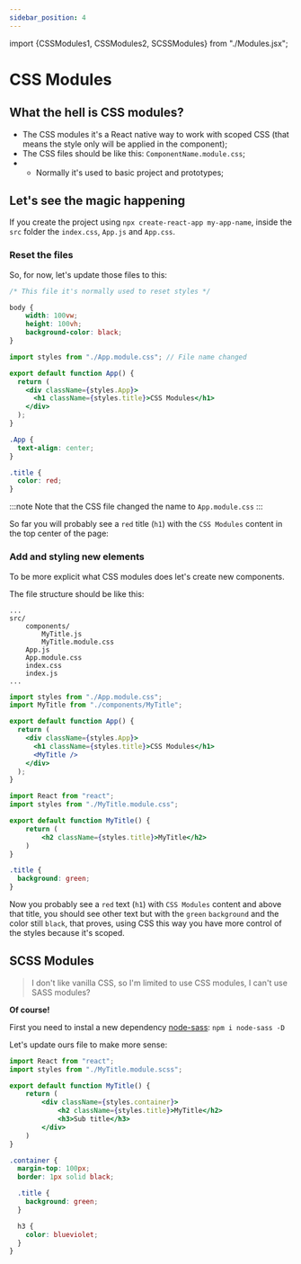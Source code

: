 ```yaml
---
sidebar_position: 4
---
```


import {CSSModules1, CSSModules2, SCSSModules} from "./Modules.jsx";

# CSS Modules

## What the hell is CSS modules?

- The CSS modules it's a React native way to work with scoped CSS (that means the style only will be applied in the component);
- The CSS files should be like this: `ComponentName.module.css`;
- - Normally it's used to basic project and prototypes;

## Let's see the magic happening

If you create the project using `npx create-react-app my-app-name`, inside the `src` folder the `index.css`, `App.js` and `App.css`.

### Reset the files

So, for now, let's update those files to this:

```css title="index.css" showLineNumbers
/* This file it's normally used to reset styles */

body {
	width: 100vw;
	height: 100vh;
	background-color: black;
}
```

```jsx title="App.js" showLineNumbers
import styles from "./App.module.css"; // File name changed

export default function App() {
  return (
    <div className={styles.App}>
      <h1 className={styles.title}>CSS Modules</h1>
    </div>
  );
}
```

```css title="App.module.css" showLineNumbers
.App {
  text-align: center;
}

.title {
  color: red;
}
```

:::note
Note that the CSS file changed the name to `App.module.css`
:::

So far you will probably see a `red` title (`h1`) with the `CSS Modules` content in the top center of the page:

<CSSModules1 />

### Add and styling new elements

To be more explicit what CSS modules does let's create new components.

The file structure should be like this:

```text {3-5}
...
src/
	components/
		MyTitle.js
		MyTitle.module.css
	App.js
	App.module.css
	index.css
	index.js
...
```

```jsx title="App.js" showLineNumbers {2,8}
import styles from "./App.module.css";
import MyTitle from "./components/MyTitle";

export default function App() {
  return (
    <div className={styles.App}>
      <h1 className={styles.title}>CSS Modules</h1>
      <MyTitle />
    </div>
  );
}
```

```jsx title="components/MyTitle.js" showLineNumbers
import React from "react";
import styles from "./MyTitle.module.css";

export default function MyTitle() {
	return (
		<h2 className={styles.title}>MyTitle</h2>
	)
}
```
```css title="components/MyTitle.module.css" showLineNumbers
.title {
  background: green;
}
```

Now you probably see a `red` text (`h1`) with `CSS Modules` content and above that title, you should see other text but with the `green` `background` and the color still `black`, that proves, using CSS this way you have more control of the styles because it's scoped.

<CSSModules2 />

## SCSS Modules

> I don't like vanilla CSS, so I'm limited to use CSS modules, I can't use SASS modules?

**Of course!**

First you need to instal a new dependency [node-sass](https://www.npmjs.com/package/node-sass): `npm i node-sass -D`


Let's update ours file to make more sense:

```jsx title="components/MyTitle.js" showLineNumbers {2,6-9}
import React from "react";
import styles from "./MyTitle.module.scss";

export default function MyTitle() {
	return (
		<div className={styles.container}>
			<h2 className={styles.title}>MyTitle</h2>
			<h3>Sub title</h3>
		</div>
	)
}
```
```scss title="components/MyTitle.module.scss" showLineNumbers
.container {
  margin-top: 100px;
  border: 1px solid black;

  .title {
    background: green;
  }

  h3 {
    color: blueviolet;
  }
}
```

<SCSSModules />
